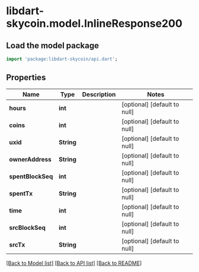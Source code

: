 # libdart-skycoin.model.InlineResponse200

## Load the model package
```dart
import 'package:libdart-skycoin/api.dart';
```

## Properties
Name | Type | Description | Notes
------------ | ------------- | ------------- | -------------
**hours** | **int** |  | [optional] [default to null]
**coins** | **int** |  | [optional] [default to null]
**uxid** | **String** |  | [optional] [default to null]
**ownerAddress** | **String** |  | [optional] [default to null]
**spentBlockSeq** | **int** |  | [optional] [default to null]
**spentTx** | **String** |  | [optional] [default to null]
**time** | **int** |  | [optional] [default to null]
**srcBlockSeq** | **int** |  | [optional] [default to null]
**srcTx** | **String** |  | [optional] [default to null]

[[Back to Model list]](../README.md#documentation-for-models) [[Back to API list]](../README.md#documentation-for-api-endpoints) [[Back to README]](../README.md)



